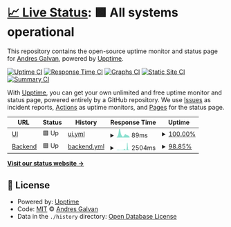 # [📈 Live Status](https://demo.upptime.js.org): <!--live status--> **🟩 All systems operational**

This repository contains the open-source uptime monitor and status page for [Andres Galvan](https://demo.upptime.js.org), powered by [Upptime](https://github.com/upptime/upptime).

[![Uptime CI](https://github.com/afgalvan/sdv-status-page/workflows/Uptime%20CI/badge.svg)](https://github.com/afgalvan/sdv-status-page/actions?query=workflow%3A%22Uptime+CI%22)
[![Response Time CI](https://github.com/afgalvan/sdv-status-page/workflows/Response%20Time%20CI/badge.svg)](https://github.com/afgalvan/sdv-status-page/actions?query=workflow%3A%22Response+Time+CI%22)
[![Graphs CI](https://github.com/afgalvan/sdv-status-page/workflows/Graphs%20CI/badge.svg)](https://github.com/afgalvan/sdv-status-page/actions?query=workflow%3A%22Graphs+CI%22)
[![Static Site CI](https://github.com/afgalvan/sdv-status-page/workflows/Static%20Site%20CI/badge.svg)](https://github.com/afgalvan/sdv-status-page/actions?query=workflow%3A%22Static+Site+CI%22)
[![Summary CI](https://github.com/afgalvan/sdv-status-page/workflows/Summary%20CI/badge.svg)](https://github.com/afgalvan/sdv-status-page/actions?query=workflow%3A%22Summary+CI%22)

With [Upptime](https://upptime.js.org), you can get your own unlimited and free uptime monitor and status page, powered entirely by a GitHub repository. We use [Issues](https://github.com/afgalvan/sdv-status-page/issues) as incident reports, [Actions](https://github.com/afgalvan/sdv-status-page/actions) as uptime monitors, and [Pages](https://demo.upptime.js.org) for the status page.

<!--start: status pages-->
<!-- This summary is generated by Upptime (https://github.com/upptime/upptime) -->
<!-- Do not edit this manually, your changes will be overwritten -->
<!-- prettier-ignore -->
| URL | Status | History | Response Time | Uptime |
| --- | ------ | ------- | ------------- | ------ |
| <img alt="" src="https://icons.duckduckgo.com/ip3/sabores-del-valle.vercel.app.ico" height="13"> [UI](https://sabores-del-valle.vercel.app/) | 🟩 Up | [ui.yml](https://github.com/afgalvan/sdv-status-page/commits/HEAD/history/ui.yml) | <details><summary><img alt="Response time graph" src="./graphs/ui/response-time-week.png" height="20"> 89ms</summary><br><a href="https://afgalvan.github.io/sdv-status-page/history/ui"><img alt="Response time 128" src="https://img.shields.io/endpoint?url=https%3A%2F%2Fraw.githubusercontent.com%2Fafgalvan%2Fsdv-status-page%2FHEAD%2Fapi%2Fui%2Fresponse-time.json"></a><br><a href="https://afgalvan.github.io/sdv-status-page/history/ui"><img alt="24-hour response time 141" src="https://img.shields.io/endpoint?url=https%3A%2F%2Fraw.githubusercontent.com%2Fafgalvan%2Fsdv-status-page%2FHEAD%2Fapi%2Fui%2Fresponse-time-day.json"></a><br><a href="https://afgalvan.github.io/sdv-status-page/history/ui"><img alt="7-day response time 89" src="https://img.shields.io/endpoint?url=https%3A%2F%2Fraw.githubusercontent.com%2Fafgalvan%2Fsdv-status-page%2FHEAD%2Fapi%2Fui%2Fresponse-time-week.json"></a><br><a href="https://afgalvan.github.io/sdv-status-page/history/ui"><img alt="30-day response time 128" src="https://img.shields.io/endpoint?url=https%3A%2F%2Fraw.githubusercontent.com%2Fafgalvan%2Fsdv-status-page%2FHEAD%2Fapi%2Fui%2Fresponse-time-month.json"></a><br><a href="https://afgalvan.github.io/sdv-status-page/history/ui"><img alt="1-year response time 128" src="https://img.shields.io/endpoint?url=https%3A%2F%2Fraw.githubusercontent.com%2Fafgalvan%2Fsdv-status-page%2FHEAD%2Fapi%2Fui%2Fresponse-time-year.json"></a></details> | <details><summary><a href="https://afgalvan.github.io/sdv-status-page/history/ui">100.00%</a></summary><a href="https://afgalvan.github.io/sdv-status-page/history/ui"><img alt="All-time uptime 100.00%" src="https://img.shields.io/endpoint?url=https%3A%2F%2Fraw.githubusercontent.com%2Fafgalvan%2Fsdv-status-page%2FHEAD%2Fapi%2Fui%2Fuptime.json"></a><br><a href="https://afgalvan.github.io/sdv-status-page/history/ui"><img alt="24-hour uptime 100.00%" src="https://img.shields.io/endpoint?url=https%3A%2F%2Fraw.githubusercontent.com%2Fafgalvan%2Fsdv-status-page%2FHEAD%2Fapi%2Fui%2Fuptime-day.json"></a><br><a href="https://afgalvan.github.io/sdv-status-page/history/ui"><img alt="7-day uptime 100.00%" src="https://img.shields.io/endpoint?url=https%3A%2F%2Fraw.githubusercontent.com%2Fafgalvan%2Fsdv-status-page%2FHEAD%2Fapi%2Fui%2Fuptime-week.json"></a><br><a href="https://afgalvan.github.io/sdv-status-page/history/ui"><img alt="30-day uptime 100.00%" src="https://img.shields.io/endpoint?url=https%3A%2F%2Fraw.githubusercontent.com%2Fafgalvan%2Fsdv-status-page%2FHEAD%2Fapi%2Fui%2Fuptime-month.json"></a><br><a href="https://afgalvan.github.io/sdv-status-page/history/ui"><img alt="1-year uptime 100.00%" src="https://img.shields.io/endpoint?url=https%3A%2F%2Fraw.githubusercontent.com%2Fafgalvan%2Fsdv-status-page%2FHEAD%2Fapi%2Fui%2Fuptime-year.json"></a></details>
| <img alt="" src="https://icons.duckduckgo.com/ip3/jixlrpxlttgacozsxqcn.supabase.co.ico" height="13"> [Backend](https://jixlrpxlttgacozsxqcn.supabase.co/functions/v1/status) | 🟩 Up | [backend.yml](https://github.com/afgalvan/sdv-status-page/commits/HEAD/history/backend.yml) | <details><summary><img alt="Response time graph" src="./graphs/backend/response-time-week.png" height="20"> 2504ms</summary><br><a href="https://afgalvan.github.io/sdv-status-page/history/backend"><img alt="Response time 2206" src="https://img.shields.io/endpoint?url=https%3A%2F%2Fraw.githubusercontent.com%2Fafgalvan%2Fsdv-status-page%2FHEAD%2Fapi%2Fbackend%2Fresponse-time.json"></a><br><a href="https://afgalvan.github.io/sdv-status-page/history/backend"><img alt="24-hour response time 6400" src="https://img.shields.io/endpoint?url=https%3A%2F%2Fraw.githubusercontent.com%2Fafgalvan%2Fsdv-status-page%2FHEAD%2Fapi%2Fbackend%2Fresponse-time-day.json"></a><br><a href="https://afgalvan.github.io/sdv-status-page/history/backend"><img alt="7-day response time 2504" src="https://img.shields.io/endpoint?url=https%3A%2F%2Fraw.githubusercontent.com%2Fafgalvan%2Fsdv-status-page%2FHEAD%2Fapi%2Fbackend%2Fresponse-time-week.json"></a><br><a href="https://afgalvan.github.io/sdv-status-page/history/backend"><img alt="30-day response time 2206" src="https://img.shields.io/endpoint?url=https%3A%2F%2Fraw.githubusercontent.com%2Fafgalvan%2Fsdv-status-page%2FHEAD%2Fapi%2Fbackend%2Fresponse-time-month.json"></a><br><a href="https://afgalvan.github.io/sdv-status-page/history/backend"><img alt="1-year response time 2206" src="https://img.shields.io/endpoint?url=https%3A%2F%2Fraw.githubusercontent.com%2Fafgalvan%2Fsdv-status-page%2FHEAD%2Fapi%2Fbackend%2Fresponse-time-year.json"></a></details> | <details><summary><a href="https://afgalvan.github.io/sdv-status-page/history/backend">98.85%</a></summary><a href="https://afgalvan.github.io/sdv-status-page/history/backend"><img alt="All-time uptime 98.88%" src="https://img.shields.io/endpoint?url=https%3A%2F%2Fraw.githubusercontent.com%2Fafgalvan%2Fsdv-status-page%2FHEAD%2Fapi%2Fbackend%2Fuptime.json"></a><br><a href="https://afgalvan.github.io/sdv-status-page/history/backend"><img alt="24-hour uptime 94.50%" src="https://img.shields.io/endpoint?url=https%3A%2F%2Fraw.githubusercontent.com%2Fafgalvan%2Fsdv-status-page%2FHEAD%2Fapi%2Fbackend%2Fuptime-day.json"></a><br><a href="https://afgalvan.github.io/sdv-status-page/history/backend"><img alt="7-day uptime 98.85%" src="https://img.shields.io/endpoint?url=https%3A%2F%2Fraw.githubusercontent.com%2Fafgalvan%2Fsdv-status-page%2FHEAD%2Fapi%2Fbackend%2Fuptime-week.json"></a><br><a href="https://afgalvan.github.io/sdv-status-page/history/backend"><img alt="30-day uptime 98.88%" src="https://img.shields.io/endpoint?url=https%3A%2F%2Fraw.githubusercontent.com%2Fafgalvan%2Fsdv-status-page%2FHEAD%2Fapi%2Fbackend%2Fuptime-month.json"></a><br><a href="https://afgalvan.github.io/sdv-status-page/history/backend"><img alt="1-year uptime 98.88%" src="https://img.shields.io/endpoint?url=https%3A%2F%2Fraw.githubusercontent.com%2Fafgalvan%2Fsdv-status-page%2FHEAD%2Fapi%2Fbackend%2Fuptime-year.json"></a></details>

<!--end: status pages-->

[**Visit our status website →**](https://demo.upptime.js.org)

## 📄 License

- Powered by: [Upptime](https://github.com/upptime/upptime)
- Code: [MIT](./LICENSE) © [Andres Galvan](https://demo.upptime.js.org)
- Data in the `./history` directory: [Open Database License](https://opendatacommons.org/licenses/odbl/1-0/)
